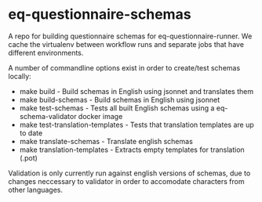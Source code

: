 # eq-questionnaire-schemas

A repo for building questionnaire schemas for eq-questionnaire-runner. We cache the virtualenv between workflow runs and separate jobs that have different environments.

A number of commandline options exist in order to create/test schemas locally:

- make build - Build schemas in English using jsonnet and translates them
- make build-schemas - Build schemas in English using jsonnet
- make test-schemas - Tests all built English schemas using a eq-schema-validator docker image
- make test-translation-templates - Tests that translation templates are up to date
- make translate-schemas - Translate english schemas
- make translation-templates - Extracts empty templates for translation (.pot)

Validation is only currently run against english versions of schemas, due to changes neccessary to validator in order to accomodate characters from other languages.